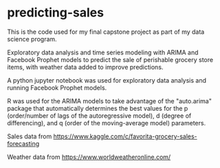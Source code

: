 # predicting-sales

This is the code used for my final capstone project as part of my data science program. 

Exploratory data analysis and time series modeling with ARIMA and Facebook Prophet models to predict the sale of perishable grocery store items, with weather data added to improve predictions.

A python jupyter notebook was used for exploratory data analysis and running Facebook Prophet models.

R was used for the ARIMA models to take advantage of the "auto.arima" package that automatically determines the best values for the p (order/number of lags of the autoregressive model), d (degree of differencing), and q (order of the moving-average model) parameters.

Sales data from https://www.kaggle.com/c/favorita-grocery-sales-forecasting

Weather data from https://www.worldweatheronline.com/